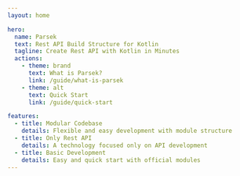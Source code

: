 ```yaml
---
layout: home

hero:
  name: Parsek
  text: Rest API Build Structure for Kotlin
  tagline: Create Rest API with Kotlin in Minutes
  actions:
    - theme: brand
      text: What is Parsek?
      link: /guide/what-is-parsek
    - theme: alt
      text: Quick Start
      link: /guide/quick-start

features:
  - title: Modular Codebase
    details: Flexible and easy development with module structure
  - title: Only Rest API
    details: A technology focused only on API development
  - title: Basic Development
    details: Easy and quick start with official modules
---
```

